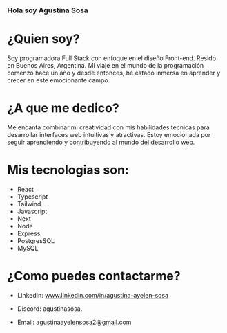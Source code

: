 ### Hola soy Agustina Sosa

# ¿Quien soy?
Soy programadora Full Stack con enfoque en el diseño Front-end. Resido en Buenos Aires, Argentina. Mi viaje en el mundo de la programación comenzó hace un año y desde entonces, he estado inmersa en aprender y crecer en este emocionante campo.

# ¿A que me dedico?
Me encanta combinar mi creatividad con mis habilidades técnicas para desarrollar interfaces web intuitivas y atractivas. Estoy emocionada por seguir aprendiendo y contribuyendo al mundo del desarrollo web. 

# Mis tecnologias son: 
- React
- Typescript
- Tailwind
- Javascript
- Next
- Node
- Express
- PostgresSQL
- MySQL

# ¿Como puedes contactarme?

- LinkedIn: www.linkedin.com/in/agustina-ayelen-sosa

- Discord: agustinasosa.

- Email: agustinaayelensosa2@gmail.com
